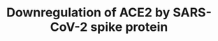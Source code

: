 ---
annotations:
- id: DOID:0080600
  parent: disease by infectious agent
  type: Disease Ontology
  value: COVID-19
- id: DOID:934
  parent: disease by infectious agent
  type: Disease Ontology
  value: viral infectious disease
- id: PW:0000013
  parent: disease pathway
  type: Pathway Ontology
  value: disease pathway
- id: DOID:11162
  type: Disease Ontology
  value: respiratory failure
authors:
- Amber
- Fehrhart
- AlexanderPico
- Egonw
- NhungP
- Eweitz
citedin: ''
communities:
- COVID19
description: Schematic diagram of the renin-angiotensin system in acute lung failure
  and proposed SARS-CoV action. The renin-angiotensin system has a crucial role in
  severe acute lung injury and the SARS-CoV receptor ACE2 has a protective role in
  acute lung failure. Because ACE2 is a crucial SARS-CoV receptor, SARS-CoV Spike
  protein binding to ACE2 downmodulates ACE2 expression, and loss of ACE2 expression
  results in severe acute respiratory failure. The AT1R is the crucial receptor that
  mediates AngII-induced vascular permeability and severe acute lung injury.  SARS-CoV
  Spike–mediated lung failure can be rescued by inhibition of AT1R. This research
  was done in in vivo mice cells.
last-edited: 2024-03-07
ndex: 395f39a4-8b6d-11eb-9e72-0ac135e8bacf
organisms:
- Homo sapiens
redirect_from:
- /index.php/Pathway:WP4799
- /instance/WP4799
- /instance/WP4799_r129018
revision: r129018
schema-jsonld:
- '@context': https://schema.org/
  '@id': https://wikipathways.github.io/pathways/WP4799.html
  '@type': Dataset
  creator:
    '@type': Organization
    name: WikiPathways
  description: Schematic diagram of the renin-angiotensin system in acute lung failure
    and proposed SARS-CoV action. The renin-angiotensin system has a crucial role
    in severe acute lung injury and the SARS-CoV receptor ACE2 has a protective role
    in acute lung failure. Because ACE2 is a crucial SARS-CoV receptor, SARS-CoV Spike
    protein binding to ACE2 downmodulates ACE2 expression, and loss of ACE2 expression
    results in severe acute respiratory failure. The AT1R is the crucial receptor
    that mediates AngII-induced vascular permeability and severe acute lung injury.  SARS-CoV
    Spike–mediated lung failure can be rescued by inhibition of AT1R. This research
    was done in in vivo mice cells.
  keywords:
  - ACE
  - ACE2
  - AT1R
  - AT2R
  - Angiotensin II
  - SARS-CoV-2 spike
  license: CC0
  name: Downregulation of ACE2 by SARS-CoV-2 spike protein
seo: CreativeWork
title: Downregulation of ACE2 by SARS-CoV-2 spike protein
wpid: WP4799
---